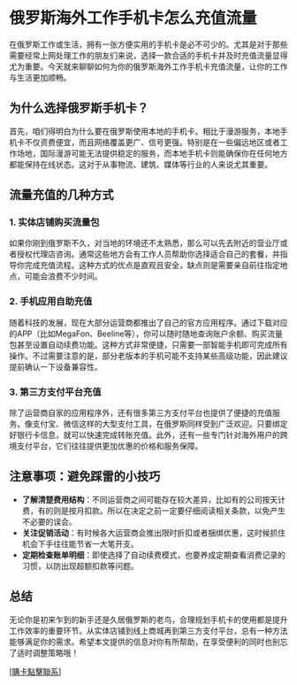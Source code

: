 # 俄罗斯海外工作手机卡怎么充值流量

在俄罗斯工作或生活，拥有一张方便实用的手机卡是必不可少的。尤其是对于那些需要经常上网处理工作的朋友们来说，选择一款合适的手机卡并及时充值流量显得尤为重要。今天就来聊聊如何为你的俄罗斯海外工作手机卡充值流量，让你的工作与生活更加顺畅。

## 为什么选择俄罗斯手机卡？

首先，咱们得明白为什么要在俄罗斯使用本地的手机卡。相比于漫游服务，本地手机卡不仅资费便宜，而且网络覆盖更广、信号更强。特别是在一些偏远地区或者工作场地，国际漫游可能无法提供稳定的服务，而本地手机卡则能确保你在任何地方都能保持在线状态。这对于从事物流、建筑、媒体等行业的人来说尤其重要。

## 流量充值的几种方式

### 1. 实体店铺购买流量包
如果你刚到俄罗斯不久，对当地的环境还不太熟悉，那么可以先去附近的营业厅或者授权代理店咨询。通常这些地方会有工作人员帮助你选择适合自己的套餐，并指导你完成充值流程。这种方式的优点是直观且安全，缺点则是需要亲自前往指定地点，可能会浪费不少时间。

### 2. 手机应用自助充值
随着科技的发展，现在大部分运营商都推出了自己的官方应用程序。通过下载对应的APP（比如MegaFon、Beeline等），你可以随时随地查询账户余额、购买流量包甚至设置自动续费功能。这种方式非常便捷，只需要一部智能手机即可完成所有操作。不过需要注意的是，部分老版本的手机可能不支持某些高级功能，因此建议提前确认一下设备兼容性。

### 3. 第三方支付平台充值
除了运营商自家的应用程序外，还有很多第三方支付平台也提供了便捷的充值服务。像支付宝、微信这样的大型支付工具，在俄罗斯同样受到广泛欢迎。只要绑定好银行卡信息，就可以快速完成转账充值。此外，还有一些专门针对海外用户的跨境支付平台，它们往往提供更加优惠的价格和服务保障。

## 注意事项：避免踩雷的小技巧

- **了解清楚费用结构**：不同运营商之间可能存在较大差异，比如有的公司按天计费，有的则是按月扣款。所以在决定之前一定要仔细阅读相关条款，以免产生不必要的误会。
- **关注促销活动**：有时候各大运营商会推出限时折扣或者捆绑优惠，这时候抓住机会下手往往能节省一大笔开支。
- **定期检查账单明细**：即使选择了自动续费模式，也要养成定期查看消费记录的习惯，以防出现超额扣款等问题。

## 总结

无论你是初来乍到的新手还是久居俄罗斯的老鸟，合理规划手机卡的使用都是提升工作效率的重要环节。从实体店铺到线上商城再到第三方支付平台，总有一种方法能够满足你的需求。希望本文提供的信息对你有所帮助，在享受便利的同时也别忘了适时调整策略哦！

[[購卡點擊聯系](https://t.me/s/esim1088)]